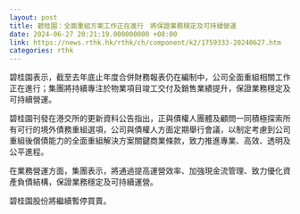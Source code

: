 ```yaml
---
layout: post
title: 碧桂園：全面重組方案工作正在進行　將保證業務穩定及可持續營運
date: 2024-06-27 20:21:19.000000000 +08:00
link: https://news.rthk.hk/rthk/ch/component/k2/1759333-20240627.htm
categories: rthk
---
```


碧桂園表示，截至去年底止年度合併財務報表仍在編制中，公司全面重組相關工作正在進行；集團將持續專注於物業項目竣工交付及銷售業績提升，保證業務穩定及可持續營運。

碧桂園刊發在港交所的更新資料公告指出，正與債權人團體及顧問一同積極探索所有可行的境外債務重組選項，公司與債權人方面定期舉行會議，以制定考慮到公司重組後償債能力的全面重組解決方案關鍵商業條款，致力推進專業、高效、透明及公平進程。

在業務營運方面，集團表示，將通過提高運營效率、加強現金流管理、致力優化資產負債結構，保證業務穩定及可持續運營。

碧桂園股份將繼續暫停買賣。

